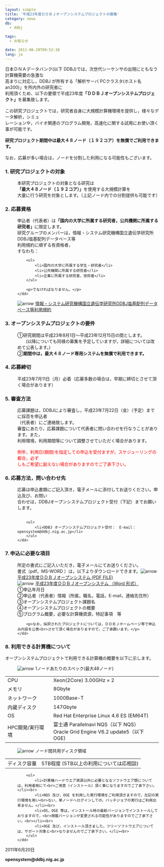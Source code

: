 ```yaml
---
layout: simple
title: '平成23年度ＤＤＢＪオープンシステムプロジェクトの募集'
category: news
db:
  - ddbj

tags:
  - お知らせ

date: 2011-06-20T09:52:38
lang: ja
---
```


<html>
<!--<font color="#ff0000"><center><b>-- 本年度の募集は終了いたしました --</b></center></font>-->

<p>日本ＤＮＡデータバンク(以下 DDBJ)では，次世代シーケンサの出現にともなう計算機需要の急激な<br>高まりに対応し，DDBJ が所有する「解析サーバ PCクラスタ(ホスト名 an200)」を所内外の研究者に<br>利用頂くため、以下の要領で平成23年度<b>「ＤＤＢＪオープンシステムプロジェクト」</b>を募集致します。<br><br>この研究プロジェクトでは，研究者自身に大規模計算機環境を提供し，様々なデータ解析，シミュ<br>レーションや，バイオ関連のプログラム開発，高速化に関する試用にお使い頂く事が可能です。<br><br><b>研究プロジェクト期間中は最大４８ノード（１９２コア）を無償でご利用できます。</b><br><br>なお，応募が多い場合は，ノードを分割した利用になる可能性もございます。<br></p>

<h3>1. 研究プロジェクトの対象</h3>

<dl>
    <dd>本研究プロジェクトの対象となる研究は<b>「最大４８ノード（１９２コア）」</b>を使用する大規模計算を<br> 大量に行う研究を対象とします。（上記ノード内での分割提供も可能です）</dd>
</dl>

<h3> 2. 応募資格</h3>

<dl>
    <dd>申込者（代表者）は<b>「国内の大学に所属する研究者，公共機関に所属する研究者」</b>に限定します。<br>研究グループのメンバーは，情報・システム研究機構国立遺伝学研究所DDBJ塩基配列データベース等<br>利用規約に順ずる有資格者，<br>すなわち：<br>

        <ul>
            <li>国内の大学に所属する学生・研究者</li>
            <li>公共機関に所属する研究者</li>
            <li>企業に所属する研究者，技術者</li>
        </ul>

        <p>でなければなりません。</p>
    </dd>
</dl>

<dl>
    <dd><img src="{{ site.baseurl }}/assets/images/arrow_l_02.gif" alt="arrow"><img src="{{ site.baseurl }}/assets/images/toumei1px.gif" width="5px"><a href="/activities/index.html" target="_self">情報・システム研究機構国立遺伝学研究所DDBJ塩基配列データベース等利用規約</a></dd>
</dl>

<h3>3. オープンシステムプロジェクトの要件</h3>

<dl>
    <dd>①研究期間は平成23年8月1日～平成23年12月15日の間とします。<br>　　(以降についても同様の募集を予定していますが，詳細については改めて公表します。)<br>②<b>期間中は，最大４８ノード専用システムを無償で利用できます。</b></dd>
</dl>

<h3>4. 応募締切</h3>

<dl>
    <dd>平成23年7月11日（月）必着（応募多数の場合は，早期に締切とさせて頂く場合があります）</dd>
</dl>
<!--<dl><dd>＊募集締切りを延長しました</dd></dl>-->

<h3>5. 審査方法</h3>

<dl>
    <dd>応募課題は，DDBJにより審査し，平成23年7月22日（金）（予定）までに採否を申込者<br>（代表者）にご連絡致します。<br>審査にあたり，応募課題について代表者に問い合わせを行なうことがあります。また，<br>利用環境，利用期間等について調整させていただく場合があります。<br><br>
        <font color="red">例年，利用日(期間)を指定しての申込を受付ますが，スケジューリングの都合，必ず<br>しもご希望に副えない場合がありますのでご了承下さい。</font><br>
    </dd>
</dl>

<h3>6. 応募方法，問い合わせ先</h3>

<dl>
    <dd>応募は申込書類にご記入頂き，電子メールに添付してお送りください。申込及び、お問い<br>合わせは，DDBJオープンシステムプロジェクト受付（下記）までお願いします。<br><br></dd>
</dl>

<dl>
    <dd>

        <ul>
            <li>DDBJ オープンシステムプロジェクト受付：　E-mail：opensystem@ddbj.nig.ac.jp</li>
        </ul>
    </dd>
</dl>

<h3>7. 申込に必要な項目</h3>

<dl>
    <dd>所定の書式にご記入いただき，電子メールにてお送りください。<br>書式（pdf，MS-WORD ）は，以下よりダウンロードできます。<img src="{{ site.baseurl }}/assets/images/arrow_l_02.gif" alt="arrow"><img src="{{ site.baseurl }}/assets/images/toumei1px.gif" width="5px"><a href="moushikomi.pdf" target="_self">平成23年度ＤＤＢＪオープンシステム (PDF FILE)</a></dd>
    <dd><img src="{{ site.baseurl }}/assets/images/arrow_l_02.gif" alt="arrow"><img src="{{ site.baseurl }}/assets/images/toumei1px.gif" width="5px"><a href="moushikomi.doc" target="_self">平成23年度ＤＤＢＪオープンシステム （Word 形式）</a></dd>
    <dd>①申込年月日<br>②申込者（代表者）情報（所属，職名，電話，E-mail，連絡先住所）<br>③オープンシステムプロジェクト課題名<br>④オープンシステムプロジェクトの概要<br>⑤プログラム概要，必要な計算機資源，特記事項　等<br>

        <p>なお，採択されたプロジェクトについては，ＤＤＢＪホームページ等で申込み内容を公表<br>させて頂く場合がありますので，ご了承願います。</p>
    </dd>
</dl>

<h3>8. 利用できる計算機について</h3>

<p>オープンシステムプロジェクトで利用できる計算機の概要を以下に示します。</p>

<dl>
    <dd><img src="{{ site.baseurl }}/assets/images/arrow_l_02.gif" alt="arrow"><img src="{{ site.baseurl }}/assets/images/toumei1px.gif" width="5px">1ノードあたりのスペック(最大48ノード)</dd>
</dl>

<table>
    <tr>
        <td>CPU</td>
        <td>Xeon(2Core) 3.00GHz × 2</td>
    </tr>
    <tr>
        <td>メモリ</td>
        <td>8Gbyte</td>
    </tr>
    <tr>
        <td>ネットワーク</td>
        <td>1000Base-T</td>
    </tr>
    <tr>
        <td>内蔵ディスク</td>
        <td>147Gbyte</td>
    </tr>
    <tr>
        <td>OS</td>
        <td>Red Hat Enterprise Linux 4.6 ES (EM64T)</td>
    </tr>
    <tr>
        <td>HPC開発/実行環境</td>
        <td>富士通 Parallelnavi NQS（以下 NQS）<br>Oracle Grid Engine V6.2 update5（以下 OGE)</td>
    </tr>
</table>

<dl>
    <dd><img src="{{ site.baseurl }}/assets/images/arrow_l_02.gif" alt="arrow"><img src="{{ site.baseurl }}/assets/images/toumei1px.gif" width="5px">ノード間共用ディスク領域</dd>
</dl>

<table>
    <tr>
        <td>ディスク容量</td>
        <td>5TB程度 (5TB以上の利用については応相談)</td>
    </tr>
</table>

<dl>
    <dd>

        <ul>
            <li>計算機ハードウエア資源以外に必要となるソフトウエア類については，利用者側にて<br>ご用意（インストール）頂く事になりますのでご了承下さい。</li><br>
            <li>NQS 及び，OGE を利用した実行環境をご利用頂きますので，左記の実行環境を用い<br>ない，単ノードへログインしての，バッチジョブの実行はご利用出来ません。</li><br>
            <li>OS，OGE 等は，インストール時の最新バージョンでインストールしておりますので，<br>掲載バーションが変更される可能性がありますのでご了承下さい。<br></li><br>
            <li>OGE 及び，インストール頂きました，フリーソフトウエアについては，サポート対象と<br>なりませんのでご了承下さい。</li><br>
        </ul>
    </dd>
</dl>

<p>2011年6月20日</p>

<p><b>opensystem@ddbj.nig.ac.jp</b></p><!-- ここまで編集領域 -->
</html>
